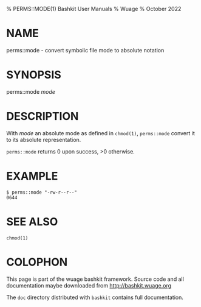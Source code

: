 % PERMS::MODE(1) Bashkit User Manuals
% Wuage
% October 2022

# NAME

perms::mode - convert symbolic file mode to absolute notation

# SYNOPSIS

perms::mode *mode*

# DESCRIPTION

With *mode* an absolute mode as defined in `chmod(1)`, `perms::mode`
convert it to its absolute representation.

`perms::mode` returns 0 upon success, >0 otherwise.

# EXAMPLE

    $ perms::mode "-rw-r--r--"
    0644

# SEE ALSO
`chmod(1)`

# COLOPHON
This page is part of the wuage bashkit framework. Source code and all
documentation maybe downloaded from <http://bashkit.wuage.org>

The `doc` directory distributed with `bashkit` contains full documentation.
